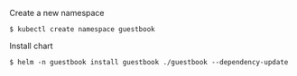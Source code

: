 Create a new namespace
```
$ kubectl create namespace guestbook
```

Install chart
```
$ helm -n guestbook install guestbook ./guestbook --dependency-update
```
